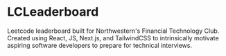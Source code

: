 # LCLeaderboard
Leetcode leaderboard built for Northwestern's Financial Technology Club. Created using React, JS, Next.js, and TailwindCSS to intrinsically motivate aspiring software developers to prepare for technical interviews. 
